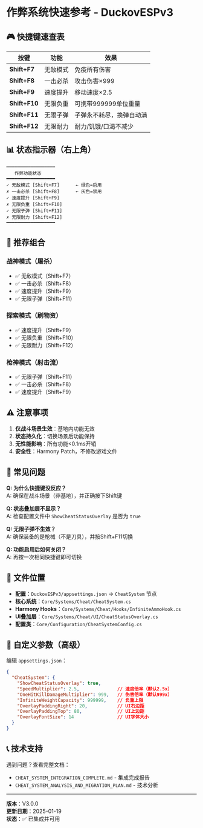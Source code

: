 # 作弊系统快速参考 - DuckovESPv3

## 🎮 快捷键速查表

| 按键 | 功能 | 效果 |
|------|------|------|
| **Shift+F7** | 无敌模式 | 免疫所有伤害 |
| **Shift+F8** | 一击必杀 | 攻击伤害×999 |
| **Shift+F9** | 速度提升 | 移动速度×2.5 |
| **Shift+F10** | 无限负重 | 可携带999999单位重量 |
| **Shift+F11** | 无限子弹 | 子弹永不耗尽，换弹自动满 |
| **Shift+F12** | 无限耐力 | 耐力/饥饿/口渴不减少 |

## 📊 状态指示器（右上角）

```
━━━━━━━━━━━━━━━━━━
   作弊功能状态
━━━━━━━━━━━━━━━━━━
✓ 无敌模式 [Shift+F7]      ← 绿色=启用
✗ 一击必杀 [Shift+F8]      ← 灰色=禁用
✓ 速度提升 [Shift+F9]
✗ 无限负重 [Shift+F10]
✓ 无限子弹 [Shift+F11]
✗ 无限耐力 [Shift+F12]
━━━━━━━━━━━━━━━━━━
```

## 🚀 推荐组合

### 战神模式（屠杀）
- ✅ 无敌模式（Shift+F7）
- ✅ 一击必杀（Shift+F8）
- ✅ 速度提升（Shift+F9）
- ✅ 无限子弹（Shift+F11）

### 探索模式（刷物资）
- ✅ 速度提升（Shift+F9）
- ✅ 无限负重（Shift+F10）
- ✅ 无限耐力（Shift+F12）

### 枪神模式（射击流）
- ✅ 无限子弹（Shift+F11）
- ✅ 一击必杀（Shift+F8）
- ✅ 速度提升（Shift+F9）

## ⚠️ 注意事项

1. **仅战斗场景生效**：基地内功能无效
2. **状态持久化**：切换场景后功能保持
3. **无性能影响**：所有功能<0.1ms开销
4. **安全性**：Harmony Patch，不修改游戏文件

## 🐛 常见问题

**Q: 为什么快捷键没反应？**  
A: 确保在战斗场景（非基地），并正确按下Shift键

**Q: 状态叠加层不显示？**  
A: 检查配置文件中 `ShowCheatStatusOverlay` 是否为 `true`

**Q: 无限子弹不生效？**  
A: 确保装备的是枪械（不是刀具），并按Shift+F11切换

**Q: 功能启用后如何关闭？**  
A: 再按一次相同快捷键即可切换

## 📄 文件位置

- **配置**：`DuckovESPv3/appsettings.json` → `CheatSystem` 节点
- **核心系统**：`Core/Systems/Cheat/CheatSystem.cs`
- **Harmony Hooks**：`Core/Systems/Cheat/Hooks/InfiniteAmmoHook.cs`
- **UI叠加层**：`Core/Systems/Cheat/UI/CheatStatusOverlay.cs`
- **配置类**：`Core/Configuration/CheatSystemConfig.cs`

## 🔧 自定义参数（高级）

编辑 `appsettings.json`：

```json
{
  "CheatSystem": {
    "ShowCheatStatusOverlay": true,
    "SpeedMultiplier": 2.5,              // 速度倍率（默认2.5x）
    "OneHitKillDamageMultiplier": 999,   // 伤害倍率（默认999x）
    "InfiniteWeightCapacity": 999999,    // 负重上限
    "OverlayPaddingRight": 20,           // UI右边距
    "OverlayPaddingTop": 80,             // UI上边距
    "OverlayFontSize": 14                // UI字体大小
  }
}
```

## 📞 技术支持

遇到问题？查看完整文档：
- `CHEAT_SYSTEM_INTEGRATION_COMPLETE.md` - 集成完成报告
- `CHEAT_SYSTEM_ANALYSIS_AND_MIGRATION_PLAN.md` - 技术分析

---

**版本**：V3.0.0  
**更新日期**：2025-01-19  
**状态**：✅ 已集成并可用
